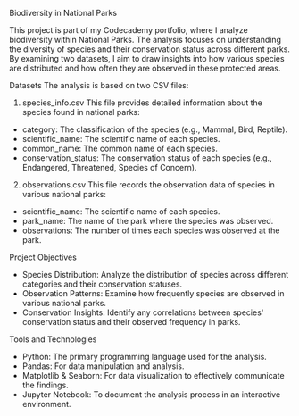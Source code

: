 Biodiversity in National Parks

This project is part of my Codecademy portfolio, where I analyze biodiversity within National Parks. The analysis focuses on understanding the diversity of species and their conservation status across different parks. By examining two datasets, I aim to draw insights into how various species are distributed and how often they are observed in these protected areas.

Datasets
The analysis is based on two CSV files:

1. species_info.csv
This file provides detailed information about the species found in national parks:

- category: The classification of the species (e.g., Mammal, Bird, Reptile).
- scientific_name: The scientific name of each species.
- common_name: The common name of each species.
- conservation_status: The conservation status of each species (e.g., Endangered, Threatened, Species of Concern).
  
2. observations.csv
This file records the observation data of species in various national parks:

- scientific_name: The scientific name of each species.
- park_name: The name of the park where the species was observed.
- observations: The number of times each species was observed at the park.
  
Project Objectives

- Species Distribution: Analyze the distribution of species across different categories and their conservation statuses.
- Observation Patterns: Examine how frequently species are observed in various national parks.
- Conservation Insights: Identify any correlations between species' conservation status and their observed frequency in parks.
  
Tools and Technologies
- Python: The primary programming language used for the analysis.
- Pandas: For data manipulation and analysis.
- Matplotlib & Seaborn: For data visualization to effectively communicate the findings.
- Jupyter Notebook: To document the analysis process in an interactive environment.
